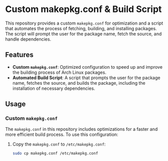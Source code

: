# Custom makepkg.conf & Build Script

This repository provides a custom `makepkg.conf` for optimization and a script that automates the process of fetching, building, and installing packages. The script will prompt the user for the package name, fetch the source, and handle dependencies.

## Features

- **Custom `makepkg.conf`**: Optimized configuration to speed up and improve the building process of Arch Linux packages.
- **Automated Build Script**: A script that prompts the user for the package name, fetches the source, and builds the package, including the installation of necessary dependencies.

## Usage

### Custom `makepkg.conf`

The `makepkg.conf` in this repository includes optimizations for a faster and more efficient build process. To use this configuration:

1. Copy the `makepkg.conf` to `/etc/makepkg.conf`:
   ```bash
   sudo cp makepkg.conf /etc/makepkg.conf
